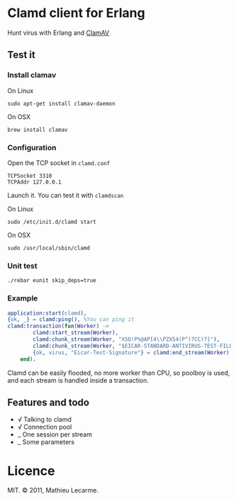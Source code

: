 # Clamd client for Erlang

Hunt virus with Erlang and [ClamAV](http://www.clamav.net/)

## Test it

### Install  clamav

On Linux

	sudo apt-get install clamav-daemon

On OSX

	brew install clamav

### Configuration

Open the TCP socket in `clamd.conf`

	TCPSocket 3310
	TCPAddr 127.0.0.1

Launch it. You can test it with `clamdscan`

On Linux

	sudo /etc/init.d/clamd start

On OSX

	sudo /usr/local/sbin/clamd

### Unit test

	./rebar eunit skip_deps=true

### Example

```erlang
application:start(clamd),
{ok, _} = clamd:ping(), %You can ping it
clamd:transaction(fun(Worker) ->
        clamd:start_stream(Worker),
        clamd:chunk_stream(Worker, "X5O!P%@AP[4\\PZX54(P^)7CC)7}"),
        clamd:chunk_stream(Worker, "$EICAR-STANDARD-ANTIVIRUS-TEST-FILE!$H+H*"),
        {ok, virus, "Eicar-Test-Signature"} = clamd:end_stream(Worker)
    end).
```

Clamd can be easily flooded, no more worker than CPU, so poolboy is used,
and each stream is handled inside a transaction.

## Features and todo

 * √ Talking to clamd
 * √ Connection pool
 * _ One session per stream
 * _ Some parameters


# Licence

MIT. © 2011, Mathieu Lecarme.
